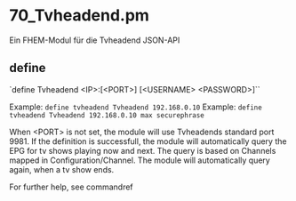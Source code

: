 # 70_Tvheadend.pm
Ein FHEM-Modul für die Tvheadend JSON-API

## define

`define <name> Tvheadend \<IP\>:[\<PORT\>] [\<USERNAME\> \<PASSWORD\>]``

Example: `define tvheadend Tvheadend 192.168.0.10`
Example: `define tvheadend Tvheadend 192.168.0.10 max securephrase`

When \<PORT\> is not set, the module will use Tvheadends standard port 9981.
If the definition is successfull, the module will automatically query the EPG
for tv shows playing now and next. The query is based on Channels mapped in Configuration/Channel.
The module will automatically query again, when a tv show ends.

For further help, see commandref
